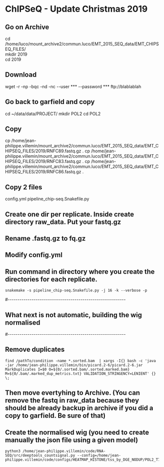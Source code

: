 
# ChIPSeQ -  Update Christmas 2019

## Go on Archive
cd /home/luco/mount_archive2/commun.luco/EMT_2015_SEQ_data/EMT_CHIPSEQ_FILES/  
mkdir 2019  
cd 2019
 
## Download 
 wget -r -np -bqc -nd -nc --user *** --password *** ftp://blablablah

## Go back to garfield and copy
cd ~/data/data/PROJECT/
mkdir POL2
cd POL2

## Copy 
cp /home/jean-philippe.villemin/mount_archive2/commun.luco/EMT_2015_SEQ_data/EMT_CHIPSEQ_FILES/2019/RNFC89.fastq.gz .
cp /home/jean-philippe.villemin/mount_archive2/commun.luco/EMT_2015_SEQ_data/EMT_CHIPSEQ_FILES/2019/RNFC83.fastq.gz .
cp /home/jean-philippe.villemin/mount_archive2/commun.luco/EMT_2015_SEQ_data/EMT_CHIPSEQ_FILES/2019/RNFC86.fastq.gz .

## Copy 2 files
config.yml
pipeline_chip-seq.Snakefile.py

## Create one dir per replicate. Inside create directory raw_data. Put your fastq.gz

## Rename .fastq.gz to fq.gz

## Modify config.yml

## Run command in directory where you create the directories for each replicate.

```shell
snakemake -s pipeline_chip-seq.Snakefile.py -j 16 -k --verbose -p
```

#------------------------------------------------------------
## What next is not automatic, building the wig normalised
#------------------------------------------------------------

## Remove duplicates

```shell
find /pathTo/condition -name *.sorted.bam  | xargs -I{} bash -c 'java -jar /home/jean-philippe.villemin/bin/picard.2-6/picard.2-6.jar MarkDuplicates I=$0 O=${0/.sorted.bam/.sorted.marked.bam} M=${0/.bam/.marked_dup_metrics.txt} VALIDATION_STRINGENCY=LENIENT' {} \;
```

## Then move evertyhing to Archive. (You can remove the fastq in raw_data because they should be already backup in archive if you did a copy to garfield. Be sure of that)

## Create the normalised wig (you need to create manually the json file using a given model)

```shell
python3 /home/jean-philippe.villemin/code/RNA-SEQ/src/deeptools_countsignal.py --config=/home/jean-philippe.villemin/code/configs/HEATMAP_HISTONE/tss_by_DGE_NODUP/POL2_T7.json 
```




